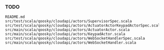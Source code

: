 ### TODO

	README.md
	src/test/scala/qoosky/cloudapi/actors/SupervisorSpec.scala
	src/test/scala/qoosky/cloudapi/actors/ActuatorActorKeypadActorSpec.scala
	src/main/scala/qoosky/cloudapi/actors/ActuatorActor.scala
	src/main/scala/qoosky/cloudapi/actors/KeypadActor.scala
	src/test/scala/qoosky/cloudapi/actors/WebSocketHandlerSpec.scala
	src/main/scala/qoosky/cloudapi/actors/WebSocketHandler.scala
